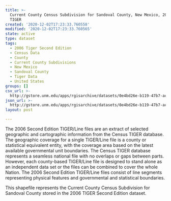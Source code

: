 ```yaml
---
title: >-
  Current County Census Subdivision for Sandoval County, New Mexico, 2006se
  TIGER
created: '2020-12-02T17:23:33.760558'
modified: '2020-12-02T17:23:33.760565'
state: active
type: dataset
tags:
  - 2006 Tiger Second Edition
  - Census Data
  - County
  - Current County Subdivisions
  - New Mexico
  - Sandoval County
  - Tiger Data
  - United States
groups: []
csv_url: >-
  http://gstore.unm.edu/apps/rgisarchive/datasets/0e4bd26e-b119-47b7-ac14-48a1337a8b35/tgr2006se_sand_cousubcu.derived.csv
json_url: >-
  http://gstore.unm.edu/apps/rgisarchive/datasets/0e4bd26e-b119-47b7-ac14-48a1337a8b35/tgr2006se_sand_cousubcu.derived.json
layout: post

---
```

The 2006 Second Edition TIGER/Line files are an extract of selected geographic and cartographic information from the Census TIGER database.  The geographic coverage for a single TIGER/Line file is a county or statistical equivalent entity, with the coverage area based on the latest available governmental unit boundaries. The Census TIGER database represents a seamless national file with no overlaps or gaps between parts.  However, each county-based TIGER/Line file is designed to stand alone as an independent data set or the files can be combined to cover the whole Nation.  The 2006 Second Edition  TIGER/Line files consist of line segments representing physical features and governmental and statistical boundaries.  

This shapefile represents the Current County Census Subdivision for Sandoval County stored in the 2006 TIGER Second Edition dataset.
